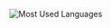 ![Most Used Languages](https://github-readme-generator-tau.vercel.app/language?username=Momwhyareyouhere2=500x500)
